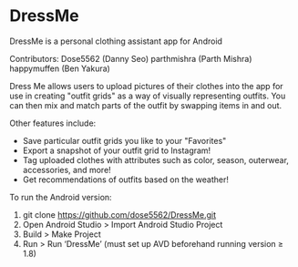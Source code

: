# DressMe
DressMe is a personal clothing assistant app for Android

Contributors:
Dose5562 (Danny Seo)
parthmishra (Parth Mishra)
happymuffen (Ben Yakura)

Dress Me allows users to upload pictures of their clothes into the app for use in creating "outfit grids" as a way of visually representing outfits. You can then mix and match parts of the outfit by swapping items in and out.

Other features include:

* Save particular outfit grids you like to your "Favorites"
* Export a snapshot of your outfit grid to Instagram!
* Tag uploaded clothes with attributes such as color, season, outerwear, accessories, and more!
* Get recommendations of outfits based on the weather!


To run the Android version:
1. git clone https://github.com/dose5562/DressMe.git
2. Open Android Studio > Import Android Studio Project
3. Build > Make Project
4. Run > Run ‘DressMe’ (must set up AVD beforehand running version ≥ 1.8)

